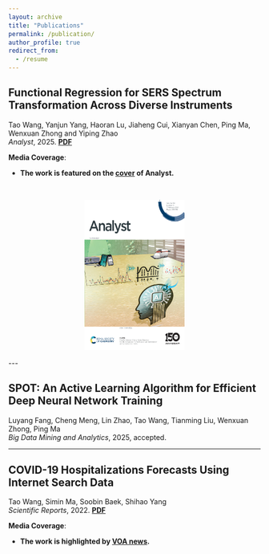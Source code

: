 ```yaml
---
layout: archive
title: "Publications"
permalink: /publication/
author_profile: true
redirect_from:
  - /resume
---
```


## Functional Regression for SERS Spectrum Transformation Across Diverse Instruments

Tao Wang, Yanjun Yang, Haoran Lu, Jiaheng Cui, Xianyan Chen, Ping Ma, Wenxuan Zhong and Yiping Zhao  
*Analyst*, 2025. [**PDF**](http://pubs.rsc.org/en/content/articlehtml/2025/an/d4an01177e)

**Media Coverage**:  
- **The work is featured on the [cover](https://pubs.rsc.org/en/content/articlepdf/2025/an/d4an01177e) of Analyst.**
<br />

<p align="center">
  <img src="/images/analyst_cover.png"
       alt="Cover of Analyst 2025"
       width="200" height="300" />
</p>
---

## SPOT: An Active Learning Algorithm for Efficient Deep Neural Network Training

Luyang Fang, Cheng Meng, Lin Zhao, Tao Wang, Tianming Liu, Wenxuan Zhong, Ping Ma  
*Big Data Mining and Analytics*, 2025, accepted.

---

## COVID-19 Hospitalizations Forecasts Using Internet Search Data

Tao Wang, Simin Ma, Soobin Baek, Shihao Yang  
*Scientific Reports*, 2022. [**PDF**](https://www.nature.com/articles/s41598-022-13162-9.pdf)

**Media Coverage**:  
- **The work is highlighted by [VOA news](https://www.voanews.com/a/scientists-use-google-search-data-to-forecast-covid-19-hospitalizations/6638526.html).**
